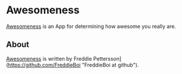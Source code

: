 Awesomeness
===========
[Awesomeness](http://awesomenessapp.herokuapp.com/ "Home of the Awesomeness App") is an App for determining how awesome you really are.

About
-----
[Awesomeness](http://awesomenessapp.herokuapp.com/ "Home of the Awesomeness App") is written by Freddie Pettersson](https://github.com/FreddieBoi "FreddieBoi at github").
